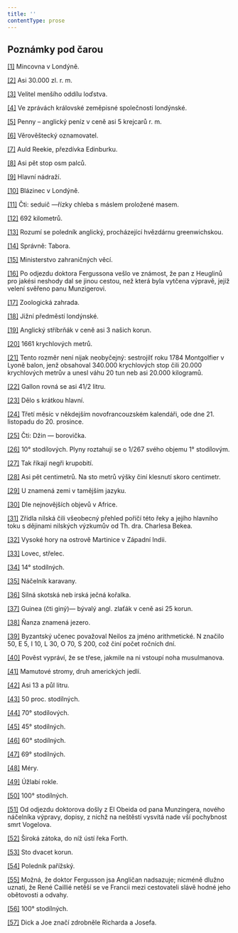 ```yaml
---
title: ''
contentType: prose
---
```


## Poznámky pod čarou

[\[1\]](./resources/undefined) Mincovna v Londýně.

[\[2\]](./resources/undefined) Asi 30.000 zl. r. m.

[\[3\]](./resources/undefined) Velitel menšího oddílu loďstva.

[\[4\]](./resources/undefined) Ve zprávách královské zeměpisné společnosti londýnské.

[\[5\]](./resources/undefined) Penny – anglický peníz v ceně asi 5 krejcarů r. m.

[\[6\]](./resources/undefined) Věrověštecký oznamovatel.

[\[7\]](./resources/undefined) Auld Reekie, přezdívka Edinburku.

[\[8\]](./resources/undefined) Asi pět stop osm palců.

[\[9\]](./resources/undefined) Hlavní nádraží.

[\[10\]](./resources/undefined) Blázinec v Londýně.

[\[11\]](./resources/undefined) Čti: seduič —řízky chleba s máslem proložené masem.

[\[12\]](./resources/undefined) 692 kilometrů.

[\[13\]](./resources/undefined) Rozumí se poledník anglický, procházející hvězdárnu greenwichskou.

[\[14\]](./resources/undefined) Správně: Tabora.

[\[15\]](./resources/undefined) Ministerstvo zahraničných věcí.

[\[16\]](./resources/undefined) Po odjezdu doktora Fergussona vešlo ve známost, že pan z Heuglinů pro jakési neshody dal se jinou cestou, než která byla vytčena výpravě, jejíž velení svěřeno panu Munzigerovi.

[\[17\]](./resources/undefined) Zoologická zahrada.

[\[18\]](./resources/undefined) Jižní předměstí londýnské.

[\[19\]](./resources/undefined) Anglický stříbrňák v ceně asi 3 našich korun.

[\[20\]](./resources/undefined) 1661 krychlových metrů.

[\[21\]](./resources/undefined) Tento rozměr není nijak neobyčejný: sestrojilť roku 1784 Montgolfier v Lyoně balon, jenž obsahoval 340.000 krychlových stop čili 20.000 krychlových metrův a unesl váhu 20 tun neb asi 20.000 kilogramů.

[\[22\]](./resources/undefined) Gallon rovná se asi 41/2 litru.

[\[23\]](./resources/undefined) Dělo s krátkou hlavní.

[\[24\]](./resources/undefined) Třetí měsíc v někdejším novofrancouzském kalendáři, ode dne 21. listopadu do 20. prosince.

[\[25\]](./resources/undefined) Čti: Džin — borovička.

[\[26\]](./resources/undefined) 10° stodílových. Plyny roztahují se o 1/267 svého objemu 1° stodílovým.

[\[27\]](./resources/undefined) Tak říkají negři krupobití.

[\[28\]](./resources/undefined) Asi pět centimetrů. Na sto metrů výšky činí klesnutí skoro centimetr.

[\[29\]](./resources/undefined) U znamená zemi v tamějším jazyku.

[\[30\]](./resources/undefined) Dle nejnovějších objevů v Africe.

[\[31\]](./resources/undefined) Zřídla nilská čili všeobecný přehled poříčí této řeky a jejího hlavního toku s dějinami nilských výzkumův od Th. dra. Charlesa Bekea.

[\[32\]](./resources/undefined) Vysoké hory na ostrově Martinice v Západní Indii.

[\[33\]](./resources/undefined) Lovec, střelec.

[\[34\]](./resources/undefined) 14° stodílných.

[\[35\]](./resources/undefined) Náčelník karavany.

[\[36\]](./resources/undefined) Silná skotská neb irská ječná kořalka.

[\[37\]](./resources/undefined) Guinea (čti giný)— bývalý angl. zlaťák v ceně asi 25 korun.

[\[38\]](./resources/undefined) Ňanza znamená jezero.

[\[39\]](./resources/undefined) Byzantský učenec považoval Neilos za jméno arithmetické. N značilo 50, E 5, I 10, L 30, O 70, S 200, což činí počet ročních dní.

[\[40\]](./resources/undefined) Pověst vypráví, že se třese, jakmile na ni vstoupí noha musulmanova.

[\[41\]](./resources/undefined) Mamutové stromy, druh amerických jedlí.

[\[42\]](./resources/undefined) Asi 13 a půl litru.

[\[43\]](./resources/undefined) 50 proc. stodílných.

[\[44\]](./resources/undefined) 70° stodílových.

[\[45\]](./resources/undefined) 45° stodílných.

[\[46\]](./resources/undefined) 60° stodílných.

[\[47\]](./resources/undefined) 69° stodílných.

[\[48\]](./resources/undefined) Méry.

[\[49\]](./resources/undefined) Úžlabí rokle.

[\[50\]](./resources/undefined) 100° stodílných.

[\[51\]](./resources/undefined) Od odjezdu doktorova došly z El Obeida od pana Munzingera, nového náčelníka výpravy, dopisy, z nichž na neštěstí vysvítá nade vší pochybnost smrt Vogelova.

[\[52\]](./resources/undefined) Široká zátoka, do níž ústí řeka Forth.

[\[53\]](./resources/undefined) Sto dvacet korun.

[\[54\]](./resources/undefined) Poledník pařížský.

[\[55\]](./resources/undefined) Možná, že doktor Fergusson jsa Angličan nadsazuje; nicméně dlužno uznati, že René Caillié netěší se ve Francii mezi cestovateli slávě hodné jeho obětovosti a odvahy.

[\[56\]](./resources/undefined) 100° stodílných.

[\[57\]](./resources/undefined) Dick a Joe značí zdrobněle Richarda a Josefa.
